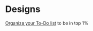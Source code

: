 # Designs

[Organize your To-Do list](https://www.figma.com/community/file/1269274712141554727/Auster-Weiss-Matrix) to be in top 1% 
